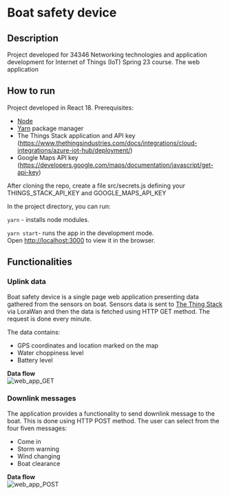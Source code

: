# Boat safety device

## Description
Project developed for 34346 Networking technologies and application development for Internet of Things (IoT) Spring 23 course. 
The web application 

## How to run
Project developed in React 18. 
Prerequisites:
* [Node](https://nodejs.org/en)
* [Yarn](https://yarnpkg.com/) package manager 
* The Things Stack application and API key (https://www.thethingsindustries.com/docs/integrations/cloud-integrations/azure-iot-hub/deployment/)
* Google Maps API key (https://developers.google.com/maps/documentation/javascript/get-api-key)

After cloning the repo, create a file src/secrets.js defining your THINGS_STACK_API_KEY and GOOGLE_MAPS_API_KEY

In the project directory, you can run:

`yarn` - installs node modules.

`yarn start`- runs the app in the development mode.\
Open [http://localhost:3000](http://localhost:3000) to view it in the browser.


## Functionalities
### Uplink data
Boat safety device is a single page web application presenting data gathered from the sensors on boat. Sensors data is sent to [The Thing Stack](https://www.thethingsindustries.com/stack/#:~:text=The%20Things%20Stack%20is%20a,gateways%20and%20end%2Duser%20applications.) via LoraWan and then the data is fetched using HTTP GET method. The request is done every minute.

The data contains:
- GPS coordinates and location marked on the map
- Water choppiness level
- Battery level

**Data flow** \
![web_app_GET](https://user-images.githubusercontent.com/38289305/236691170-5763a3ef-486a-46b8-883b-fa7089193cc8.png)


### Downlink messages
The application provides a functionality to send downlink message to the boat.
This is done using HTTP POST method. The user can select from the four fiven messages:
- Come in
- Storm warning
- Wind changing
- Boat clearance 

**Data flow** \
![web_app_POST](https://user-images.githubusercontent.com/38289305/236691177-b6139823-e158-4e44-bb86-c18f18b23263.png)


